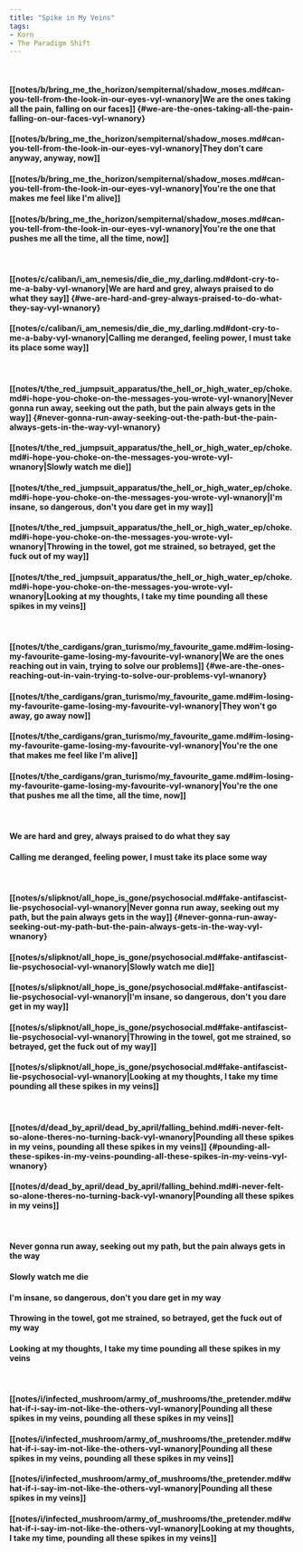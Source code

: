 ```yaml
---
title: "Spike in My Veins"
tags:
- Korn
- The Paradigm Shift
---
```

&nbsp;
#### [[notes/b/bring_me_the_horizon/sempiternal/shadow_moses.md#can-you-tell-from-the-look-in-our-eyes-vyl-wnanory|We are the ones taking all the pain, falling on our faces]] {#we-are-the-ones-taking-all-the-pain-falling-on-our-faces-vyl-wnanory}
#### [[notes/b/bring_me_the_horizon/sempiternal/shadow_moses.md#can-you-tell-from-the-look-in-our-eyes-vyl-wnanory|They don't care anyway, anyway, now]]
#### [[notes/b/bring_me_the_horizon/sempiternal/shadow_moses.md#can-you-tell-from-the-look-in-our-eyes-vyl-wnanory|You're the one that makes me feel like I'm alive]]
#### [[notes/b/bring_me_the_horizon/sempiternal/shadow_moses.md#can-you-tell-from-the-look-in-our-eyes-vyl-wnanory|You're the one that pushes me all the time, all the time, now]]
&nbsp;
#### [[notes/c/caliban/i_am_nemesis/die_die_my_darling.md#dont-cry-to-me-a-baby-vyl-wnanory|We are hard and grey, always praised to do what they say]] {#we-are-hard-and-grey-always-praised-to-do-what-they-say-vyl-wnanory}
#### [[notes/c/caliban/i_am_nemesis/die_die_my_darling.md#dont-cry-to-me-a-baby-vyl-wnanory|Calling me deranged, feeling power, I must take its place some way]]
&nbsp;
#### [[notes/t/the_red_jumpsuit_apparatus/the_hell_or_high_water_ep/choke.md#i-hope-you-choke-on-the-messages-you-wrote-vyl-wnanory|Never gonna run away, seeking out the path, but the pain always gets in the way]] {#never-gonna-run-away-seeking-out-the-path-but-the-pain-always-gets-in-the-way-vyl-wnanory}
#### [[notes/t/the_red_jumpsuit_apparatus/the_hell_or_high_water_ep/choke.md#i-hope-you-choke-on-the-messages-you-wrote-vyl-wnanory|Slowly watch me die]]
#### [[notes/t/the_red_jumpsuit_apparatus/the_hell_or_high_water_ep/choke.md#i-hope-you-choke-on-the-messages-you-wrote-vyl-wnanory|I'm insane, so dangerous, don't you dare get in my way]]
#### [[notes/t/the_red_jumpsuit_apparatus/the_hell_or_high_water_ep/choke.md#i-hope-you-choke-on-the-messages-you-wrote-vyl-wnanory|Throwing in the towel, got me strained, so betrayed, get the fuck out of my way]]
#### [[notes/t/the_red_jumpsuit_apparatus/the_hell_or_high_water_ep/choke.md#i-hope-you-choke-on-the-messages-you-wrote-vyl-wnanory|Looking at my thoughts, I take my time pounding all these spikes in my veins]]
&nbsp;
#### [[notes/t/the_cardigans/gran_turismo/my_favourite_game.md#im-losing-my-favourite-game-losing-my-favourite-vyl-wnanory|We are the ones reaching out in vain, trying to solve our problems]] {#we-are-the-ones-reaching-out-in-vain-trying-to-solve-our-problems-vyl-wnanory}
#### [[notes/t/the_cardigans/gran_turismo/my_favourite_game.md#im-losing-my-favourite-game-losing-my-favourite-vyl-wnanory|They won't go away, go away now]]
#### [[notes/t/the_cardigans/gran_turismo/my_favourite_game.md#im-losing-my-favourite-game-losing-my-favourite-vyl-wnanory|You're the one that makes me feel like I'm alive]]
#### [[notes/t/the_cardigans/gran_turismo/my_favourite_game.md#im-losing-my-favourite-game-losing-my-favourite-vyl-wnanory|You're the one that pushes me all the time, all the time, now]]
&nbsp;
#### We are hard and grey, always praised to do what they say
#### Calling me deranged, feeling power, I must take its place some way
&nbsp;
#### [[notes/s/slipknot/all_hope_is_gone/psychosocial.md#fake-antifascist-lie-psychosocial-vyl-wnanory|Never gonna run away, seeking out my path, but the pain always gets in the way]] {#never-gonna-run-away-seeking-out-my-path-but-the-pain-always-gets-in-the-way-vyl-wnanory}
#### [[notes/s/slipknot/all_hope_is_gone/psychosocial.md#fake-antifascist-lie-psychosocial-vyl-wnanory|Slowly watch me die]]
#### [[notes/s/slipknot/all_hope_is_gone/psychosocial.md#fake-antifascist-lie-psychosocial-vyl-wnanory|I'm insane, so dangerous, don't you dare get in my way]]
#### [[notes/s/slipknot/all_hope_is_gone/psychosocial.md#fake-antifascist-lie-psychosocial-vyl-wnanory|Throwing in the towel, got me strained, so betrayed, get the fuck out of my way]]
#### [[notes/s/slipknot/all_hope_is_gone/psychosocial.md#fake-antifascist-lie-psychosocial-vyl-wnanory|Looking at my thoughts, I take my time pounding all these spikes in my veins]]
&nbsp;
#### [[notes/d/dead_by_april/dead_by_april/falling_behind.md#i-never-felt-so-alone-theres-no-turning-back-vyl-wnanory|Pounding all these spikes in my veins, pounding all these spikes in my veins]] {#pounding-all-these-spikes-in-my-veins-pounding-all-these-spikes-in-my-veins-vyl-wnanory}
#### [[notes/d/dead_by_april/dead_by_april/falling_behind.md#i-never-felt-so-alone-theres-no-turning-back-vyl-wnanory|Pounding all these spikes in my veins]]
&nbsp;
#### Never gonna run away, seeking out my path, but the pain always gets in the way
#### Slowly watch me die
#### I'm insane, so dangerous, don't you dare get in my way
#### Throwing in the towel, got me strained, so betrayed, get the fuck out of my way
#### Looking at my thoughts, I take my time pounding all these spikes in my veins
&nbsp;
#### [[notes/i/infected_mushroom/army_of_mushrooms/the_pretender.md#what-if-i-say-im-not-like-the-others-vyl-wnanory|Pounding all these spikes in my veins, pounding all these spikes in my veins]]
#### [[notes/i/infected_mushroom/army_of_mushrooms/the_pretender.md#what-if-i-say-im-not-like-the-others-vyl-wnanory|Pounding all these spikes in my veins, pounding all these spikes in my veins]]
#### [[notes/i/infected_mushroom/army_of_mushrooms/the_pretender.md#what-if-i-say-im-not-like-the-others-vyl-wnanory|Pounding all these spikes in my veins]]
#### [[notes/i/infected_mushroom/army_of_mushrooms/the_pretender.md#what-if-i-say-im-not-like-the-others-vyl-wnanory|Looking at my thoughts, I take my time, pounding all these spikes in my veins]]
